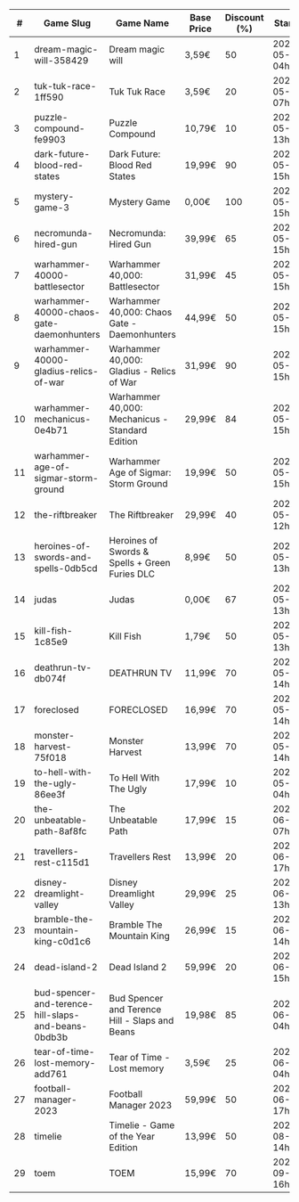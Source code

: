 |#|Game Slug|Game Name|Base Price|Discount (%)|Starts|Ends|
|---|---|---|---|---|---|---|
|1|dream-magic-will-358429|Dream magic will|3,59€|50|2023-05-24 04h|2023-06-20 04h|
|2|tuk-tuk-race-1ff590|Tuk Tuk Race|3,59€|20|2023-05-25 07h|2023-06-01 07h|
|3|puzzle-compound-fe9903|Puzzle Compound|10,79€|10|2023-05-25 13h|2023-06-01 13h|
|4|dark-future-blood-red-states|Dark Future: Blood Red States|19,99€|90|2023-05-25 15h|2023-06-01 15h|
|5|mystery-game-3|Mystery Game|0,00€|100|2023-05-25 15h|2023-06-01 15h|
|6|necromunda-hired-gun|Necromunda: Hired Gun|39,99€|65|2023-05-25 15h|2023-06-01 15h|
|7|warhammer-40000-battlesector|Warhammer 40,000: Battlesector|31,99€|45|2023-05-25 15h|2023-06-01 15h|
|8|warhammer-40000-chaos-gate-daemonhunters|Warhammer 40,000: Chaos Gate - Daemonhunters|44,99€|50|2023-05-25 15h|2023-06-01 15h|
|9|warhammer-40000-gladius-relics-of-war|Warhammer 40,000: Gladius - Relics of War|31,99€|90|2023-05-25 15h|2023-06-01 15h|
|10|warhammer-mechanicus-0e4b71|Warhammer 40,000: Mechanicus - Standard Edition|29,99€|84|2023-05-25 15h|2023-06-01 15h|
|11|warhammer-age-of-sigmar-storm-ground|Warhammer Age of Sigmar: Storm Ground|19,99€|50|2023-05-25 15h|2023-06-01 15h|
|12|the-riftbreaker|The Riftbreaker|29,99€|40|2023-05-29 12h|2023-06-15 12h|
|13|heroines-of-swords-and-spells-0db5cd|Heroines of Swords & Spells + Green Furies DLC|8,99€|50|2023-05-29 13h|2023-06-05 13h|
|14|judas|Judas|0,00€|67|2023-05-29 13h|2023-06-05 13h|
|15|kill-fish-1c85e9|Kill Fish|1,79€|50|2023-05-29 13h|2023-06-05 13h|
|16|deathrun-tv-db074f|DEATHRUN TV|11,99€|70|2023-05-29 14h|2023-06-05 14h|
|17|foreclosed|FORECLOSED|16,99€|70|2023-05-29 14h|2023-06-05 14h|
|18|monster-harvest-75f018|Monster Harvest|13,99€|70|2023-05-29 14h|2023-06-05 14h|
|19|to-hell-with-the-ugly-86ee3f|To Hell With The Ugly|17,99€|10|2023-05-30 04h|2023-06-06 04h|
|20|the-unbeatable-path-8af8fc|The Unbeatable Path|17,99€|15|2023-06-01 07h|2023-06-11 07h|
|21|travellers-rest-c115d1|Travellers Rest|13,99€|20|2023-06-01 17h|2023-06-15 17h|
|22|disney-dreamlight-valley|Disney Dreamlight Valley|29,99€|25|2023-06-02 13h|2023-06-15 13h|
|23|bramble-the-mountain-king-c0d1c6|Bramble The Mountain King|26,99€|15|2023-06-05 14h|2023-06-12 14h|
|24|dead-island-2|Dead Island 2|59,99€|20|2023-06-06 15h|2023-06-15 15h|
|25|bud-spencer-and-terence-hill-slaps-and-beans-0bdb3b|Bud Spencer and Terence Hill - Slaps and Beans|19,98€|85|2023-06-16 04h|2023-08-02 04h|
|26|tear-of-time-lost-memory-add761|Tear of Time - Lost memory|3,59€|25|2023-06-21 04h|2023-06-28 04h|
|27|football-manager-2023|Football Manager 2023|59,99€|50|2023-06-22 17h|2023-07-13 17h|
|28|timelie|Timelie - Game of the Year Edition|13,99€|50|2023-08-01 14h|2023-08-15 14h|
|29|toem|TOEM|15,99€|70|2023-09-11 16h|2023-09-24 16h|
